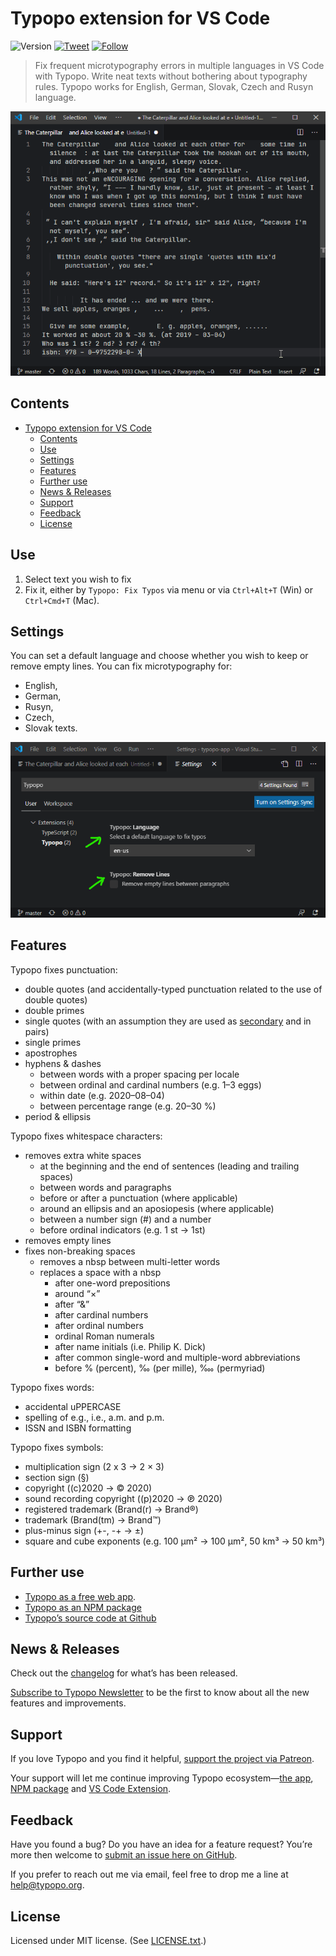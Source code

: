 # Typopo extension for VS Code 
![Version](https://img.shields.io/visual-studio-marketplace/v/brano.typopo-vscode?color=%237b00cb&label=Visual%20Studio%20Marketplace&style=flat-square)
[![Tweet](https://img.shields.io/twitter/url/http/shields.io.svg?style=social)](https://twitter.com/intent/tweet?text=Fix%20frequent%20microtypography%20errors%20in%20multiple%20languages%20in%20VS%20Code%20with%20Typopo&url=https://typopo.org&hashtags=vscode,typos,typography,microtypography) [![Follow](https://img.shields.io/twitter/follow/typopo_app.svg?style=social&label=Follow)](https://twitter.com/intent/follow?screen_name=typopo_app)


> Fix frequent microtypography errors in multiple languages in VS Code with Typopo. Write neat texts without bothering about typography rules. Typopo works for English, German, Slovak, Czech and Rusyn language.


![Fixing microtypography in VS Code](assets/typopo--vs-code-animation.gif "Fixing microtypography in VS Code")

## Contents
- [Typopo extension for VS Code](#typopo-extension-for-vs-code)
	- [Contents](#contents)
	- [Use](#use)
	- [Settings](#settings)
	- [Features](#features)
	- [Further use](#further-use)
	- [News & Releases](#news-releases)
	- [Support](#support)
	- [Feedback](#feedback)
	- [License](#license)

## Use 
1. Select text you wish to fix
2. Fix it, either by `Typopo: Fix Typos` via menu or via `Ctrl+Alt+T` (Win) or `Ctrl+Cmd+T` (Mac).

## Settings
You can set a default language and choose whether you wish to keep or remove empty lines. You can fix microtypography for:
- English,
- German,
- Rusyn,
- Czech,
- Slovak texts. 

![Typopo Settings in VS Code](assets/typopo--vs-code-settings.png "Typopo Settings in VS Code")


## Features
Typopo fixes punctuation:
- double quotes (and accidentally-typed punctuation related to the use of double quotes)
- double primes
- single quotes (with an assumption they are used as [secondary](https://en.wikipedia.org/wiki/Quotation_mark#Summary_table_for_various_languages) and in pairs)
- single primes
- apostrophes
- hyphens & dashes
	- between words with a proper spacing per locale 
	- between ordinal and cardinal numbers (e.g. 1–3 eggs)
	- within date (e.g. 2020–08–04)
	- between percentage range (e.g. 20–30 %)
- period & ellipsis

Typopo fixes whitespace characters:
- removes extra white spaces
	- at the beginning and the end of sentences (leading and trailing spaces)
	- between words and paragraphs
	- before or after a punctuation (where applicable)
	- around an ellipsis and an aposiopesis (where applicable)
	- between a number sign (#) and a number
	- before ordinal indicators (e.g. 1 st → 1st)
- removes empty lines
- fixes non-breaking spaces
	- removes a nbsp between multi-letter words
	- replaces a space with a nbsp
		- after one-word prepositions
		- around “×”
		- after “&”
		- after cardinal numbers
		- after ordinal numbers
		- ordinal Roman numerals
		- after name initials (i.e. Philip K. Dick)
		- after common single-word and multiple-word abbreviations
		- before % (percent), ‰ (per mille), ‱ (permyriad)

Typopo fixes words:
- accidental uPPERCASE
- spelling of e.g., i.e., a.m. and p.m.
- ISSN and ISBN formatting

Typopo fixes symbols:
- multiplication sign (2 x 3 → 2 × 3)
- section sign (§)
- copyright ((c)2020 → © 2020)
- sound recording copyright ((p)2020 → ℗ 2020)
- registered trademark (Brand(r) → Brand®)
- trademark (Brand(tm) → Brand™)
- plus-minus sign (+-, -+ → ±)
- square and cube exponents (e.g. 100 µm² → 100 µm², 50 km³ → 50 km³)


## Further use
- [Typopo as a free web app](https://typopo.org).
- [Typopo as an NPM package](https://www.npmjs.com/package/typopo)
- [Typopo’s source code at Github](https://github.com/surfinzap/typopo)


## News & Releases
Check out the [changelog](CHANGELOG.md) for what’s has been released.

[Subscribe to Typopo Newsletter](https://buttondown.email/Typopo) to be the first to know about all the new features and improvements.


## Support
If you love Typopo and you find it helpful, [support the project via Patreon](https://www.patreon.com/branosandala).

Your support will let me continue improving Typopo ecosystem—[the app](https://typopo.org), [NPM package](https://www.npmjs.com/package/typopo) and [VS Code Extension](https://marketplace.visualstudio.com/items?itemName=brano.typopo-vscode).


## Feedback
Have you found a bug? Do you have an idea for a feature request? You’re more then welcome to [submit an issue here on GitHub](https://github.com/surfinzap/typopo-vscode/issues/new/choose).

If you prefer to reach out me via email, feel free to drop me a line at <help@typopo.org>.


## License
Licensed under MIT license. (See [LICENSE.txt](LICENSE.txt).)

